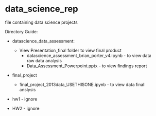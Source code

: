 # data_science_rep
file containing data science projects

Directory Guide:

- datascience_data_assessment:
    * View Presentation_final folder to view final product
        * datascience_assessment_brian_porter_v4.ipynb - to view data raw data analysis
        * Data_Assessment_Powerpoint.pptx - to view findings report

- final_project
    * final_project_2013data_USETHISONE.ipynb - to view data final anslysis

- hw1 - ignore
- HW2 - ignore